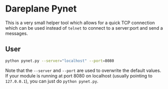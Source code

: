 # Dareplane Pynet

This is a very small helper tool which allows for a quick TCP connection which can be used instead of `telnet` to connect to a server:port and send a messages.

## User

```bash
python pynet.py --server="localhost" --port=8080
```

Note that the `--server` and `--port` are used to overwrite the default values. If your module is running at port 8080 on localhost (usually pointing to `127.0.0.1`), you can just do `python pynet.py`.
